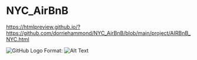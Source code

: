 # NYC_AirBnB

https://htmlpreview.github.io/?https://github.com/dorriehammond/NYC_AirBnB/blob/main/project/AIRBnB_NYC.html

![GitHub Logo](/images/logo.png)
Format: ![Alt Text](url)

